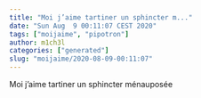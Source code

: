 ```yaml
---
title: "Moi j’aime tartiner un sphincter m..."
date: "Sun Aug  9 00:11:07 CEST 2020"
tags: ["moijaime", "pipotron"]
author: m1ch3l
categories: ["generated"]
slug: "moijaime/2020-08-09-00:11:07"
---
```


Moi j’aime tartiner un sphincter ménauposée
